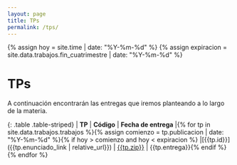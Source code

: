 ```yaml
---
layout: page
title: TPs
permalink: /tps/
---
```

{% assign hoy = site.time | date: "%Y-%m-%d" %}
{% assign expiracion = site.data.trabajos.fin_cuatrimestre | date: "%Y-%m-%d" %}

TPs
=======

A continuación encontrarán las entregas que iremos planteando a lo largo de la
materia.

{: .table .table-striped}
| **TP**       | **Código**      | **Fecha de entrega** |{% for tp in site.data.trabajos.trabajos %}{% assign comienzo = tp.publicacion | date: "%Y-%m-%d" %}{% if hoy > comienzo and hoy < expiracion %}
|[{{tp.id}}]({{tp.enunciado_link | relative_url}}) | [{{tp.zip}}]({{tp.zip_link}}) | {{tp.entrega}}{% endif %}{% endfor %}